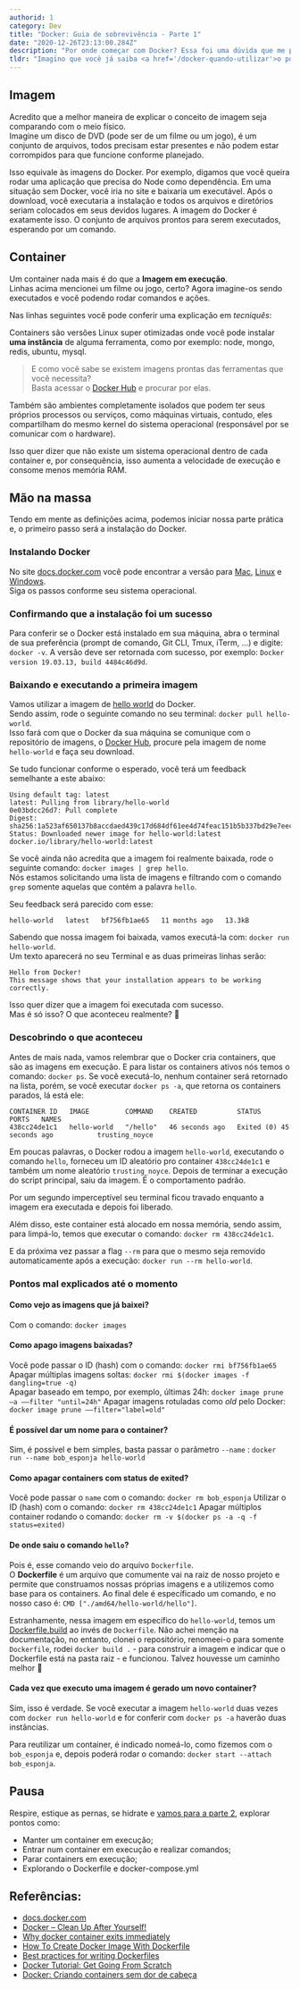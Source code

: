 ```yaml
---
authorid: 1
category: Dev
title: "Docker: Guia de sobrevivência - Parte 1"
date: "2020-12-26T23:13:00.284Z"
description: "Por onde começar com Docker? Essa foi uma dúvida que me perseguiu por um bom tempo. Vamos explorar alguns conceitos e comandos básicos."
tldr: "Imagino que você já saiba <a href='/docker-quando-utilizar'>o porquê de estar utilizando Docker</a>. Então, por onde começar com Docker? Essa foi uma dúvida que me perseguiu por um bom tempo. Vamos explorar alguns conceitos e comandos básicos."
---
```


## Imagem

Acredito que a melhor maneira de explicar o conceito de imagem seja comparando com o meio físico.  
Imagine um disco de DVD (pode ser de um filme ou um jogo), é um conjunto de arquivos, todos precisam estar presentes e não podem estar corrompidos para que funcione conforme planejado.

Isso equivale às imagens do Docker. Por exemplo, digamos que você queira rodar uma aplicação que precisa do Node como dependência. Em uma situação sem Docker, você iria no site e baixaria um executável. Após o download, você executaria a instalação e todos os arquivos e diretórios seriam colocados em seus devidos lugares. A imagem do Docker é exatamente isso. O conjunto de arquivos prontos para serem executados, esperando por um comando.

## Container

Um container nada mais é do que a **Imagem em execução**.  
Linhas acima mencionei um filme ou jogo, certo? Agora imagine-os sendo executados e você podendo rodar comandos e ações.

Nas linhas seguintes você pode conferir uma explicação em *tecniquês*:

Containers são versões Linux super otimizadas onde você pode instalar **uma instância** de alguma ferramenta, como por exemplo: node, mongo, redis, ubuntu, mysql.

> E como você sabe se existem imagens prontas das ferramentas que você necessita?  
> Basta acessar o [Docker Hub](https://hub.docker.com/search/?q=&type=image) e procurar por elas.

Também são ambientes completamente isolados que podem ter seus próprios processos ou serviços, como máquinas virtuais, contudo, eles compartilham do mesmo kernel do sistema operacional (responsável por se comunicar com o hardware). 

Isso quer dizer que não existe um sistema operacional dentro de cada container e, por consequência, isso aumenta a velocidade de execução e consome menos memória RAM.


## Mão na massa

Tendo em mente as definições acima, podemos iniciar nossa parte prática e, o primeiro passo será a instalação do Docker. 


### Instalando Docker

No site [docs.docker.com](https://docs.docker.com/) você pode encontrar a versão para [Mac](https://docs.docker.com/docker-for-mac/install/), [Linux](https://docs.docker.com/engine/install/ubuntu/) e [Windows](https://docs.docker.com/docker-for-windows/install/).  
Siga os passos conforme seu sistema operacional.


### Confirmando que a instalação foi um sucesso

Para conferir se o Docker está instalado em sua máquina, abra o terminal de sua preferência (prompt de comando, Git CLI, Tmux, iTerm, ...) e digite: `docker -v`. A versão deve ser retornada com sucesso, por exemplo: `Docker version 19.03.13, build 4484c46d9d`.


### Baixando e executando a primeira imagem

Vamos utilizar a imagem de [hello world](https://hub.docker.com/_/hello-world) do Docker.  
Sendo assim, rode o seguinte comando no seu terminal: `docker pull hello-world`.  
Isso fará com que o Docker da sua máquina se comunique com o repositório de imagens, o [Docker Hub](https://hub.docker.com/search/?q=&type=image), procure pela imagem de nome `hello-world` e faça seu download.

Se tudo funcionar conforme o esperado, você terá um feedback semelhante a este abaixo:

```docker
Using default tag: latest
latest: Pulling from library/hello-world
0e03bdcc26d7: Pull complete
Digest: sha256:1a523af650137b8accdaed439c17d684df61ee4d74feac151b5b337bd29e7eec
Status: Downloaded newer image for hello-world:latest
docker.io/library/hello-world:latest
```

Se você ainda não acredita que a imagem foi realmente baixada, rode o seguinte comando: `docker images | grep hello`.  
Nós estamos solicitando uma lista de imagens e filtrando com o comando `grep` somente aquelas que contém a palavra `hello`.

Seu feedback será parecido com esse:

```docker
hello-world   latest   bf756fb1ae65   11 months ago   13.3kB
```

Sabendo que nossa imagem foi baixada, vamos executá-la com: `docker run hello-world`.  
Um texto aparecerá no seu Terminal e as duas primeiras linhas serão:

```docker
Hello from Docker!
This message shows that your installation appears to be working correctly.
```

Isso quer dizer que a imagem foi executada com sucesso.  
Mas é só isso? O que aconteceu realmente? 🤔

### Descobrindo o que aconteceu

Antes de mais nada, vamos relembrar que o Docker cria containers, que são as imagens em execução. E para listar os containers ativos nós temos o comando: `docker ps`. Se você executá-lo, nenhum container será retornado na lista, porém, se você executar `docker ps -a`, que retorna os containers parados, lá está ele:

```docker
CONTAINER ID   IMAGE         COMMAND    CREATED          STATUS                      PORTS   NAMES
438cc24de1c1   hello-world   "/hello"   46 seconds ago   Exited (0) 45 seconds ago           trusting_noyce
```

Em poucas palavras, o Docker rodou a imagem `hello-world`, executando o comando `hello`, forneceu um ID aleatório pro container `438cc24de1c1` e também um nome aleatório `trusting_noyce`. Depois de terminar a execução do script principal, saiu da imagem. É o comportamento padrão.

Por um segundo imperceptível seu terminal ficou travado enquanto a imagem era executada e depois foi liberado.

Além disso, este container está alocado em nossa memória, sendo assim, para limpá-lo, temos que executar o comando: `docker rm 438cc24de1c1`.

E da próxima vez passar a flag `--rm` para que o mesmo seja removido automaticamente após a execução: `docker run --rm hello-world`.

### Pontos mal explicados até o momento

#### Como vejo as imagens que já baixei?

Com o comando: `docker images`

#### Como apago imagens baixadas?

Você pode passar o ID (hash) com o comando: `docker rmi bf756fb1ae65`  
Apagar múltiplas imagens soltas: `docker rmi $(docker images -f dangling=true -q)`  
Apagar baseado em tempo, por exemplo, últimas 24h: `docker image prune –a ––filter "until=24h"`
Apagar imagens rotuladas como *old* pelo Docker: `docker image prune ––filter="label=old"`

#### É possível dar um nome para o container?

Sim, é possível e bem simples, basta passar o parâmetro `--name` : `docker run --name bob_esponja hello-world`

#### Como apagar containers com status de exited?

Você pode passar o `name` com o comando: `docker rm bob_esponja`
Utilizar o ID (hash) com o comando: `docker rm 438cc24de1c1`
Apagar múltiplos container rodando o comando: `docker rm -v $(docker ps -a -q -f status=exited)`

#### De onde saiu o comando `hello`?

Pois é, esse comando veio do arquivo `Dockerfile`.  
O **Dockerfile** é um arquivo que comumente vai na raiz de nosso projeto e permite que construamos nossas próprias imagens e a utilizemos como base para os containers.
Ao final dele é específicado um comando, e no nosso caso é: `CMD ["./amd64/hello-world/hello"]`.

Estranhamente, nessa imagem em específico do `hello-world`, temos um [Dockerfile.build](https://github.com/docker-library/hello-world/blob/master/Dockerfile.build) ao invés de `Dockerfile`. Não achei menção na documentação, no entanto, clonei o repositório, renomeei-o para somente `Dockerfile`, rodei `docker build .` - para construir a imagem e indicar que o Dockerfile está na pasta raiz - e funcionou. Talvez houvesse um caminho melhor 🤔

#### Cada vez que executo uma imagem é gerado um novo container?

Sim, isso é verdade. Se você executar a imagem `hello-world` duas vezes com `docker run hello-world` e for conferir com `docker ps -a` haverão duas instâncias.

Para reutilizar um container, é indicado nomeá-lo, como fizemos com o `bob_esponja` e, depois poderá rodar o comando: `docker start --attach bob_esponja`.

## Pausa

Respire, estique as pernas, se hidrate e [vamos para a parte 2](/docker-guia-de-sobrevivencia-parte-2), explorar pontos como:

- Manter um container em execução;
- Entrar num container em execução e realizar comandos;
- Parar containers em execução;
- Explorando o Dockerfile e docker-compose.yml

## Referências:

- [docs.docker.com](https://docs.docker.com/)
- [Docker – Clean Up After Yourself!](https://dzone.com/articles/docker-clean-after-yourself)
- [Why docker container exits immediately](https://stackoverflow.com/questions/28212380/why-docker-container-exits-immediately#:~:text=15%20Answers&text=A%20docker%20container%20exits%20when%20its%20main%20process%20finishes.&text=I%20don't%20know%20enough,supervisord%20to%20run%20the%20processes.)
- [How To Create Docker Image With Dockerfile](https://phoenixnap.com/kb/create-docker-images-with-dockerfile)
- [Best practices for writing Dockerfiles](https://docs.docker.com/develop/develop-images/dockerfile_best-practices/)
- [Docker Tutorial: Get Going From Scratch](https://stackify.com/docker-tutorial/)
- [Docker: Criando containers sem dor de cabeça](https://www.alura.com.br/curso-online-docker-e-docker-compose)
